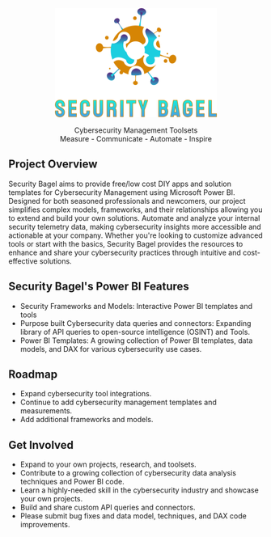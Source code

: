 <p align="center">
  <img src="https://github.com/SecurityBagel/SecurityBagel/blob/main/SecurityBagel.png"/>
</p>

<p align="center">
  Cybersecurity Management Toolsets
  <br>Measure - Communicate - Automate - Inspire
</p>


## Project Overview

Security Bagel aims to provide free/low cost DIY apps and solution templates for Cybersecurity Management using Microsoft Power BI. Designed for both seasoned professionals and newcomers, our project simplifies complex models, frameworks, and their relationships allowing you to extend and build your own solutions. Automate and analyze your internal security telemetry data, making cybersecurity insights more accessible and actionable at your company. Whether you're looking to customize advanced tools or start with the basics, Security Bagel provides the resources to enhance and share your cybersecurity practices through intuitive and cost-effective solutions.

## Security Bagel's Power BI Features

- Security Frameworks and Models: Interactive Power BI templates and tools 
- Purpose built Cybersecurity data queries and connectors: Expanding library of API queries to open-source intelligence (OSINT) and Tools. 
- Power BI Templates: A growing collection of Power BI templates, data models, and DAX for various cybersecurity use cases.

## Roadmap

- Expand cybersecurity tool integrations.
- Continue to add cybersecurity management templates and measurements.
- Add additional frameworks and models.

## Get Involved
* Expand to your own projects, research, and toolsets.
* Contribute to a growing collection of cybersecurity data analysis techniques and Power BI code.
* Learn a highly-needed skill in the cybersecurity industry and showcase your own projects.
* Build and share custom API queries and connectors.
* Please submit bug fixes and data model, techniques, and DAX code improvements. 
